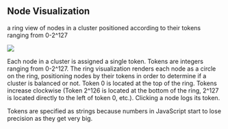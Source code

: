 ## Node Visualization

a ring view of nodes in a cluster positioned according to their tokens ranging from 0-2^127

<img src="https://dl.dropboxusercontent.com/u/9814535/node-visualization.png">

Each node in a cluster is assigned a single token. Tokens are integers ranging from 0-2^127. The ring visualization renders each node as a circle on the ring, positioning nodes by their tokens in order to determine if a cluster is balanced or not. Token 0 is located at the top of the ring. Tokens increase clockwise (Token 2^126 is located at the bottom of the ring, 2^127 is located directly to the left of token 0, etc.). Clicking a node logs its token.

Tokens are specified as strings because numbers in JavaScript start to lose precision as they get very big.